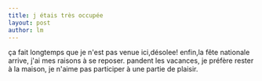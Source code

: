 ```yaml
---
title: j étais très occupée 
layout: post
author: lm
---
```

<p>ça fait longtemps que je n'est pas venue ici,désolee! enfin,la fête nationale arrive, j'ai mes raisons à se reposer. pandent les vacances, je préfère rester à la maison, je n'aime pas participer à une partie de plaisir.</p>

